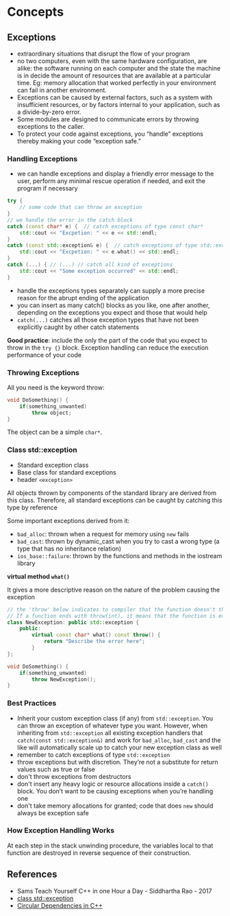 # Concepts

## Exceptions

- extraordinary situations that disrupt the flow of your program
- no two computers, even with the same hardware configuration, are alike: the software running on each computer and the state the machine is in decide the amount of resources that are available at a particular time. Eg: memory allocation that worked perfectly in your environment can fail in another environment.
- Exceptions can be caused by external factors, such as a system with insufficient resources, or by factors internal to your application, such as a divide-by-zero error.
- Some modules are designed to communicate errors by throwing exceptions to the caller.
- To protect your code against exceptions, you “handle” exceptions thereby making your code “exception safe.”


### Handling Exceptions
- we can handle exceptions and display a friendly error message to the user, perform any minimal rescue operation if needed, and exit the program if necessary

```c++
try {
    // some code that can throw an exception
}
// we handle the error in the catch block
catch (const char* e) {  // catch exceptions of type const char*
    std::cout << "Excpetion: " << e << std::endl;
}
catch (const std::exception& e) {  // catch exceptions of type std::exception&
    std::cout << "Excpetion: " << e.what() << std::endl;
}
catch (...) { // (...) // catch all kind of exceptions
    std::cout << "Some exception occurred" << std::endl;
}
```

- handle the exceptions types separately can supply a more precise reason for the abrupt ending of the application
- you can insert as many catch() blocks as you like, one after another, depending on the exceptions you expect and those that would help
- `catch(...)` catches all those exception types that have not been explicitly caught by other catch statements

**Good practice**: include the only the part of the code that you expect to throw in the `try {}` block. Exception handling can reduce the execution performance of your code


### Throwing Exceptions

All you need is the keyword throw:
```c++
void DoSomething() {
    if(something_unwanted)
        throw object;
}
```

The object can be a simple `char*`.


### Class std::exception

- Standard exception class
- Base class for standard exceptions
- header `<exception>`

All objects thrown by components of the standard library are derived from this class. Therefore, all standard exceptions can be caught by catching this type by reference

Some important exceptions derived from it:
- `bad_alloc`: thrown when a request for memory using `new` fails
- `bad_cast`: thrown by dynamic_cast when you try to cast a wrong type (a type that has no inheritance relation)
- `ios_base::failure`: thrown by the functions and methods in the iostream library


**virtual method `what()`**

It gives a more descriptive reason on the nature of the problem causing the exception
```c++
// the 'throw' below indicates to compiler that the function doesn't throw an exception. A very important and relevant restriction on a class that is used as an exception object!
// If a function ends with throw(int), it means that the function is expected to throw an exception of type int
class NewException: public std::exception {
    public:
        virtual const char* what() const throw() {
            return "Describe the error here";
        }
};

void DoSomething() {
    if(something_unwanted)
        throw NewException();
}
```

### Best Practices
- Inherit your custom exception class (if any) from `std::exception`. You can throw an exception of whatever type you want. However, when inheriting from `std::exception` all existing exception handlers that `catch(const std::exception&)` and work for `bad_alloc`, `bad_cast` and the like will automatically scale up to catch your new exception class as well
- remember to catch exceptions of type `std::exception`
- throw exceptions but with discretion. They’re not a substitute for return values such as true or false
- don't throw exceptions from destructors
- don't insert any heavy logic or resource allocations inside a `catch()` block. You don’t want to be causing exceptions when you’re handling one
- don't take memory allocations for granted; code that does `new` should always be exception safe

### How Exception Handling Works

At each step in the stack unwinding procedure, the variables local to that function are destroyed in reverse sequence of their construction.


## References
- Sams Teach Yourself C++ in one Hour a Day - Siddhartha Rao - 2017
- [class std::exception](https://legacy.cplusplus.com/reference/exception/exception/)
- [Circular Dependencies in C++](https://pvigier.github.io/2018/02/09/dependency-graph.html)

